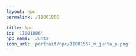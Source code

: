 ```yaml
---
layout: npc
permalink: /11001806

title: Npc
id: '11001806'
npc_name: 'Junta'
icon_url: 'portrait/npc/11001557_m_junta_p.png'
---
```

